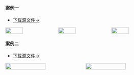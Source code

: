 #### 案例一

+ <a href="../file/5168.xlsx">下载源文件-></a>

<div style="display: flex;">
  <img src="../img/xq1.jpg" width="33%"></img>
  <img src="../img/xq2.jpg" width="33%"></img>
  <img src="../img/xq3.jpg" width="33%"></img>
</div>

#### 案例二

+ <a href="../file/6010.xlsx">下载源文件-></a>

<div style="display: flex;">
  <img src="../img/xq4.jpg" width="50%"></img>
  <img src="../img/xq5.jpg" width="50%"></img>
</div>